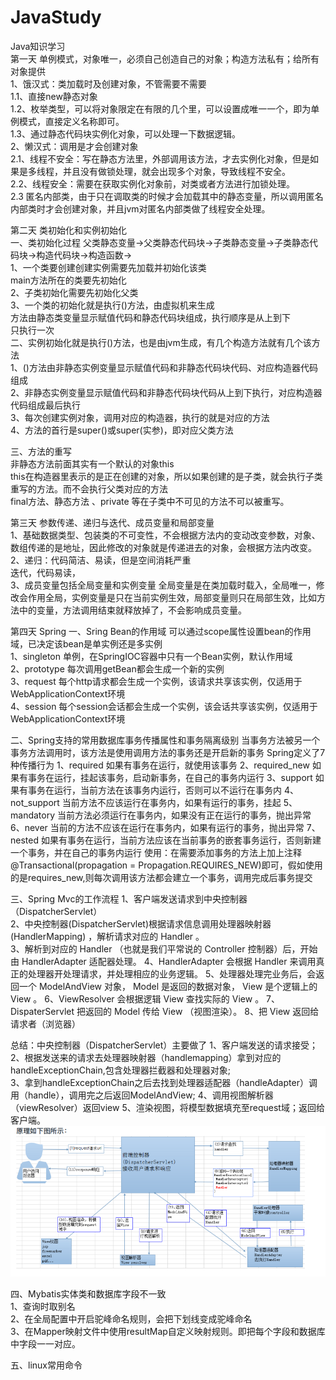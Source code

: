 # JavaStudy
Java知识学习</br>
第一天 单例模式，对象唯一，必须自己创造自己的对象；构造方法私有；给所有对象提供  
1、饿汉式：类加载时及创建对象，不管需要不需要  
1.1、直接new静态对象  
1.2、枚举类型，可以将对象限定在有限的几个里，可以设置成唯一一个，即为单例模式，直接定义名称即可。  
1.3、通过静态代码块实例化对象，可以处理一下数据逻辑。  
2、懒汉式：调用是才会创建对象  
2.1、线程不安全：写在静态方法里，外部调用该方法，才去实例化对象，但是如果是多线程，并且没有做锁处理，就会出现多个对象，导致线程不安全。  
2.2、线程安全：需要在获取实例化对象前，对类或者方法进行加锁处理。  
2.3 匿名内部类，由于只在调取类的时候才会加载其中的静态变量，所以调用匿名内部类时才会创建对象，并且jvm对匿名内部类做了线程安全处理。  

第二天 类初始化和实例初始化  
一、类初始化过程 父类静态变量->父类静态代码块->子类静态变量->子类静态代码块->构造代码块->构造函数->  
1、一个类要创建创建实例需要先加载并初始化该类  
    main方法所在的类要先初始化  
2、子类初始化需要先初始化父类  
3、一个类的初始化就是执行<clinit>()方法，由虚拟机来生成  
   <clinit>方法由静态类变量显示赋值代码和静态代码块组成，执行顺序是从上到下  
   <clinit>只执行一次  
二、实例初始化就是执行<init>()方法，也是由jvm生成，有几个构造方法就有几个该方法  
1、<init>()方法由非静态实例变量显示赋值代码和非静态代码块代码、对应构造器代码组成  
2、非静态实例变量显示赋值代码和非静态代码块代码从上到下执行，对应构造器代码组成最后执行  
3、每次创建实例对象，调用对应的构造器，执行的就是对应的<init>方法  
4、<init>方法的首行是super()或super(实参)，即对应父类<init>方法  

三、方法的重写  
非静态方法前面其实有一个默认的对象this  
this在构造器里表示的是正在创建的对象，所以如果创建的是子类，就会执行子类重写的方法。而不会执行父类对应的方法  
final方法、静态方法 、private 等在子类中不可见的方法不可以被重写。  

第三天 参数传递、递归与迭代、成员变量和局部变量  
1、基础数据类型、包装类的不可变性，不会根据方法内的变动改变参数，对象、数组传递的是地址，因此修改的对象就是传递进去的对象，会根据方法内改变。  
2、递归：代码简洁、易读，但是空间消耗严重   
   迭代，代码易读，  
3、成员变量包括全局变量和实例变量 全局变量是在类加载时载入，全局唯一，修改会作用全局，实例变量是只在当前实例生效，局部变量则只在局部生效，比如方法中的变量，方法调用结束就释放掉了，不会影响成员变量。  

第四天 Spring
一、Sring Bean的作用域
可以通过scope属性设置bean的作用域，已决定该bean是单实例还是多实例  
1、singleton 单例，在SpringIOC容器中只有一个Bean实例，默认作用域  
2、prototype 每次调用getBean都会生成一个新的实例  
3、request 每个http请求都会生成一个实例，该请求共享该实例，仅适用于WebApplicationContext环境  
4、session 每个session会话都会生成一个实例，该会话共享该实例，仅适用于WebApplicationContext环境  

二、Spring支持的常用数据库事务传播属性和事务隔离级别
当事务方法被另一个事务方法调用时，该方法是使用调用方法的事务还是开启新的事务
Spring定义了7种传播行为
1、required 如果有事务在运行，就使用该事务
2、required_new 如果有事务在运行，挂起该事务，启动新事务，在自己的事务内运行
3、support 如果有事务在运行，当前方法在该事务内运行，否则可以不运行在事务内
4、not_support 当前方法不应该运行在事务内，如果有运行的事务，挂起
5、mandatory 当前方法必须运行在事务内，如果没有正在运行的事务，抛出异常
6、never 当前的方法不应该在运行在事务内，如果有运行的事务，抛出异常
7、nested 如果有事务在运行，当前方法应该在当前事务的嵌套事务运行，否则新建一个事务，并在自己的事务内运行
使用：在需要添加事务的方法上加上注释 @Transactional(propagation = Propagation.REQUIRES_NEW)即可，假如使用的是requires_new,则每次调用该方法都会建立一个事务，调用完成后事务提交  

三、Spring Mvc的工作流程
1、客户端发送请求到中央控制器（DispatcherServlet）  
2、中央控制器(DispatcherServlet)根据请求信息调⽤处理器映射器(HandlerMapping) ，解析请求对应的 Handler 。  
3、解析到对应的 Handler （也就是我们平常说的 Controller 控制器）后，开始由 HandlerAdapter 适配器处理。
4、HandlerAdapter 会根据 Handler 来调⽤真正的处理器开处理请求，并处理相应的业务逻辑。
5、处理器处理完业务后，会返回⼀个 ModelAndView 对象， Model 是返回的数据对象， View 是个逻辑上的 View 。
6、ViewResolver 会根据逻辑 View 查找实际的 View 。
7、DispaterServlet 把返回的 Model 传给 View （视图渲染）。
8、把 View 返回给请求者（浏览器）

总结：中央控制器（DispatcherServlet）主要做了
1、客户端发送的请求接受；  
2、根据发送来的请求去处理器映射器（handlemapping）拿到对应的handleExceptionChain,包含处理器拦截器和处理器对象;  
3、拿到handleExceptionChain之后去找到处理器适配器（handleAdapter）调用（handle），调用完之后返回ModelAndView;
4、调用视图解析器（viewResolver）返回view
5、渲染视图，将模型数据填充至request域；返回给客户端。
![img.png](img.png)

四、Mybatis实体类和数据库字段不一致  
1、查询时取别名  
2、在全局配置中开启驼峰命名规则，会把下划线变成驼峰命名  
3、在Mapper映射文件中使用resultMap自定义映射规则。即把每个字段和数据库中字段一一对应。  

五、linux常用命令
